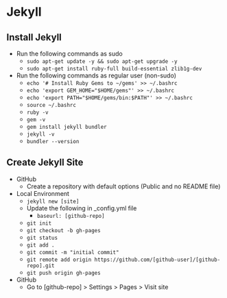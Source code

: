 # Jekyll

## Install Jekyll

- Run the following commands as sudo
  - `sudo apt-get update -y && sudo apt-get upgrade -y`
  - `sudo apt-get install ruby-full build-essential zlib1g-dev`
- Run the following commands as regular user (non-sudo)
  - `echo '# Install Ruby Gems to ~/gems' >> ~/.bashrc`
  - `echo 'export GEM_HOME="$HOME/gems"' >> ~/.bashrc`
  - `echo 'export PATH="$HOME/gems/bin:$PATH"' >> ~/.bashrc`
  - `source ~/.bashrc`
  - `ruby -v`
  - `gem -v`
  - `gem install jekyll bundler`
  - `jekyll -v`
  - `bundler --version`

## Create Jekyll Site

- GitHub
  - Create a repository with default options (Public and no README file)
- Local Environment
  - `jekyll new [site]`
  - Update the following in _config.yml file
    - `baseurl: [github-repo]`
  - `git init`
  - `git checkout -b gh-pages`
  - `git status`
  - `git add .`
  - `git commit -m "initial commit"`
  - `git remote add origin https://github.com/[github-user]/[github-repo].git`
  - `git push origin gh-pages`
- GitHub
  - Go to [github-repo] > Settings > Pages > Visit site